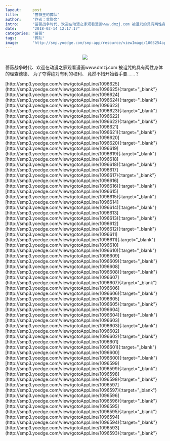 ```yaml
---
layout:     post
title:      "蔷薇王的葬队"
author:     "作者：菅野文"
intro:      "蔷薇战争时代、欢迎在动漫之家观看漫画www.dmzj.com 被诅咒的具有两性身体的理查德德、 为了夺得绝对有利的权利、 竟然不惜开始着手要……？"
date:       "2018-02-14 12:17:17"
categories: "蔷薇"
tags:       "葬队"
image:      "http://smp.yoedge.com/smp-app/resource/viewImage/1003254appline.png"
---
```

<div style="text-align: center">
<p><img src="http://smp.yoedge.com/smp-app/resource/viewImage/1003254appline.png"/></p>
</div>
<p class="post-meta">
<span>蔷薇战争时代、欢迎在动漫之家观看漫画www.dmzj.com 被诅咒的具有两性身体的理查德德、 为了夺得绝对有利的权利、 竟然不惜开始着手要……？</span>
</p>
[http://smp3.yoedge.com/view/gotoAppLine/1096625](http://smp3.yoedge.com/view/gotoAppLine/1096625){:target="_blank"}
[http://smp3.yoedge.com/view/gotoAppLine/1096624](http://smp3.yoedge.com/view/gotoAppLine/1096624){:target="_blank"}
[http://smp3.yoedge.com/view/gotoAppLine/1096623](http://smp3.yoedge.com/view/gotoAppLine/1096623){:target="_blank"}
[http://smp3.yoedge.com/view/gotoAppLine/1096622](http://smp3.yoedge.com/view/gotoAppLine/1096622){:target="_blank"}
[http://smp3.yoedge.com/view/gotoAppLine/1096621](http://smp3.yoedge.com/view/gotoAppLine/1096621){:target="_blank"}
[http://smp3.yoedge.com/view/gotoAppLine/1096620](http://smp3.yoedge.com/view/gotoAppLine/1096620){:target="_blank"}
[http://smp3.yoedge.com/view/gotoAppLine/1096619](http://smp3.yoedge.com/view/gotoAppLine/1096619){:target="_blank"}
[http://smp3.yoedge.com/view/gotoAppLine/1096618](http://smp3.yoedge.com/view/gotoAppLine/1096618){:target="_blank"}
[http://smp3.yoedge.com/view/gotoAppLine/1096617](http://smp3.yoedge.com/view/gotoAppLine/1096617){:target="_blank"}
[http://smp3.yoedge.com/view/gotoAppLine/1096616](http://smp3.yoedge.com/view/gotoAppLine/1096616){:target="_blank"}
[http://smp3.yoedge.com/view/gotoAppLine/1096615](http://smp3.yoedge.com/view/gotoAppLine/1096615){:target="_blank"}
[http://smp3.yoedge.com/view/gotoAppLine/1096614](http://smp3.yoedge.com/view/gotoAppLine/1096614){:target="_blank"}
[http://smp3.yoedge.com/view/gotoAppLine/1096613](http://smp3.yoedge.com/view/gotoAppLine/1096613){:target="_blank"}
[http://smp3.yoedge.com/view/gotoAppLine/1096612](http://smp3.yoedge.com/view/gotoAppLine/1096612){:target="_blank"}
[http://smp3.yoedge.com/view/gotoAppLine/1096611](http://smp3.yoedge.com/view/gotoAppLine/1096611){:target="_blank"}
[http://smp3.yoedge.com/view/gotoAppLine/1096610](http://smp3.yoedge.com/view/gotoAppLine/1096610){:target="_blank"}
[http://smp3.yoedge.com/view/gotoAppLine/1096609](http://smp3.yoedge.com/view/gotoAppLine/1096609){:target="_blank"}
[http://smp3.yoedge.com/view/gotoAppLine/1096608](http://smp3.yoedge.com/view/gotoAppLine/1096608){:target="_blank"}
[http://smp3.yoedge.com/view/gotoAppLine/1096607](http://smp3.yoedge.com/view/gotoAppLine/1096607){:target="_blank"}
[http://smp3.yoedge.com/view/gotoAppLine/1096606](http://smp3.yoedge.com/view/gotoAppLine/1096606){:target="_blank"}
[http://smp3.yoedge.com/view/gotoAppLine/1096605](http://smp3.yoedge.com/view/gotoAppLine/1096605){:target="_blank"}
[http://smp3.yoedge.com/view/gotoAppLine/1096604](http://smp3.yoedge.com/view/gotoAppLine/1096604){:target="_blank"}
[http://smp3.yoedge.com/view/gotoAppLine/1096603](http://smp3.yoedge.com/view/gotoAppLine/1096603){:target="_blank"}
[http://smp3.yoedge.com/view/gotoAppLine/1096602](http://smp3.yoedge.com/view/gotoAppLine/1096602){:target="_blank"}
[http://smp3.yoedge.com/view/gotoAppLine/1096601](http://smp3.yoedge.com/view/gotoAppLine/1096601){:target="_blank"}
[http://smp3.yoedge.com/view/gotoAppLine/1096600](http://smp3.yoedge.com/view/gotoAppLine/1096600){:target="_blank"}
[http://smp3.yoedge.com/view/gotoAppLine/1096599](http://smp3.yoedge.com/view/gotoAppLine/1096599){:target="_blank"}
[http://smp3.yoedge.com/view/gotoAppLine/1096598](http://smp3.yoedge.com/view/gotoAppLine/1096598){:target="_blank"}
[http://smp3.yoedge.com/view/gotoAppLine/1096597](http://smp3.yoedge.com/view/gotoAppLine/1096597){:target="_blank"}
[http://smp3.yoedge.com/view/gotoAppLine/1096596](http://smp3.yoedge.com/view/gotoAppLine/1096596){:target="_blank"}
[http://smp3.yoedge.com/view/gotoAppLine/1096595](http://smp3.yoedge.com/view/gotoAppLine/1096595){:target="_blank"}
[http://smp3.yoedge.com/view/gotoAppLine/1096594](http://smp3.yoedge.com/view/gotoAppLine/1096594){:target="_blank"}
[http://smp3.yoedge.com/view/gotoAppLine/1096593](http://smp3.yoedge.com/view/gotoAppLine/1096593){:target="_blank"}


